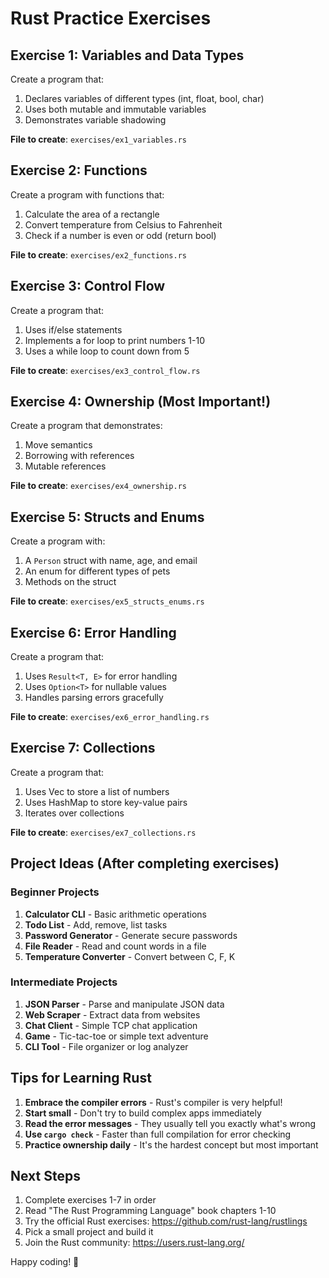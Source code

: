 # Rust Practice Exercises

## Exercise 1: Variables and Data Types
Create a program that:
1. Declares variables of different types (int, float, bool, char)
2. Uses both mutable and immutable variables
3. Demonstrates variable shadowing

**File to create**: `exercises/ex1_variables.rs`

## Exercise 2: Functions
Create a program with functions that:
1. Calculate the area of a rectangle
2. Convert temperature from Celsius to Fahrenheit
3. Check if a number is even or odd (return bool)

**File to create**: `exercises/ex2_functions.rs`

## Exercise 3: Control Flow
Create a program that:
1. Uses if/else statements
2. Implements a for loop to print numbers 1-10
3. Uses a while loop to count down from 5

**File to create**: `exercises/ex3_control_flow.rs`

## Exercise 4: Ownership (Most Important!)
Create a program that demonstrates:
1. Move semantics
2. Borrowing with references
3. Mutable references

**File to create**: `exercises/ex4_ownership.rs`

## Exercise 5: Structs and Enums
Create a program with:
1. A `Person` struct with name, age, and email
2. An enum for different types of pets
3. Methods on the struct

**File to create**: `exercises/ex5_structs_enums.rs`

## Exercise 6: Error Handling
Create a program that:
1. Uses `Result<T, E>` for error handling
2. Uses `Option<T>` for nullable values
3. Handles parsing errors gracefully

**File to create**: `exercises/ex6_error_handling.rs`

## Exercise 7: Collections
Create a program that:
1. Uses Vec<T> to store a list of numbers
2. Uses HashMap to store key-value pairs
3. Iterates over collections

**File to create**: `exercises/ex7_collections.rs`

## Project Ideas (After completing exercises)

### Beginner Projects
1. **Calculator CLI** - Basic arithmetic operations
2. **Todo List** - Add, remove, list tasks
3. **Password Generator** - Generate secure passwords
4. **File Reader** - Read and count words in a file
5. **Temperature Converter** - Convert between C, F, K

### Intermediate Projects
1. **JSON Parser** - Parse and manipulate JSON data
2. **Web Scraper** - Extract data from websites
3. **Chat Client** - Simple TCP chat application
4. **Game** - Tic-tac-toe or simple text adventure
5. **CLI Tool** - File organizer or log analyzer

## Tips for Learning Rust

1. **Embrace the compiler errors** - Rust's compiler is very helpful!
2. **Start small** - Don't try to build complex apps immediately
3. **Read the error messages** - They usually tell you exactly what's wrong
4. **Use `cargo check`** - Faster than full compilation for error checking
5. **Practice ownership daily** - It's the hardest concept but most important

## Next Steps

1. Complete exercises 1-7 in order
2. Read "The Rust Programming Language" book chapters 1-10
3. Try the official Rust exercises: https://github.com/rust-lang/rustlings
4. Pick a small project and build it
5. Join the Rust community: https://users.rust-lang.org/

Happy coding! 🦀
